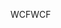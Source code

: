 <span data-ttu-id="e98c1-101">WCF</span><span class="sxs-lookup"><span data-stu-id="e98c1-101">WCF</span></span>